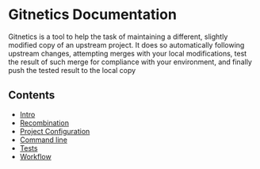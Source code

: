 Gitnetics Documentation
=======================

Gitnetics is a tool to help the task of maintaining a different, slightly
modified copy of an upstream project. It does so automatically following
upstream changes, attempting merges with your local modifications, test the
result of such merge for compliance with your environment, and finally push the
tested result to the local copy

Contents
-------

* [Intro](intro.md)
* [Recombination](recombinations.md)
* [Project Configuration](configuration.md)
* [Command line](commandline.md)
* [Tests](tests.md)
* [Workflow](workflow.md)
